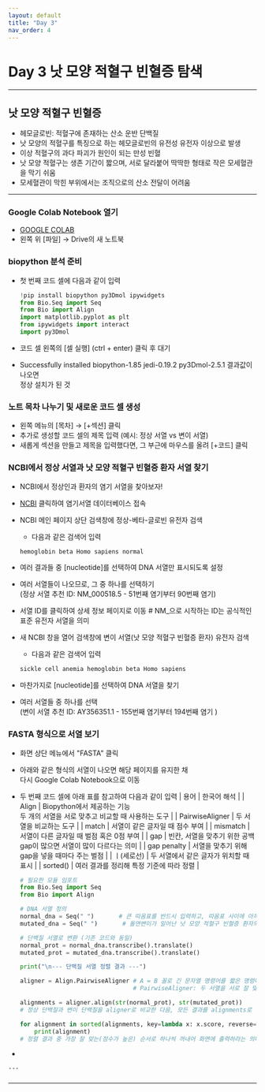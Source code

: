 ```yaml
---
layout: default
title: "Day 3"
nav_order: 4
---
```


# Day 3 낫 모양 적혈구 빈혈증 탐색

---
## 낫 모양 적혈구 빈혈증

  - 헤모글로빈: 적혈구에 존재하는 산소 운반 단백질
  - 낫 모양의 적혈구를 특징으로 하는 헤모글로빈의 유전성 유전자 이상으로 발생
  - 이상 적혈구의 과다 파괴가 원인이 되는 만성 빈혈
  - 낫 모양 적혈구는 생존 기간이 짧으며, 서로 달라붙어 딱딱한 형태로 작은 모세혈관을 막기 쉬움
  - 모세혈관이 막힌 부위에서는 조직으로의 산소 전달이 어려움

---
### Google Colab Notebook 열기
  - [GOOGLE COLAB](https://colab.research.google.com)
  - 왼쪽 위 [파일] → Drive의 새 노트북

### biopython 분석 준비
  - 첫 번째 코드 셀에 다음과 같이 입력

    ```python
    !pip install biopython py3Dmol ipywidgets
    from Bio.Seq import Seq
    from Bio import Align
    import matplotlib.pyplot as plt
    from ipywidgets import interact
    import py3Dmol
    ```

  - 코드 셀 왼쪽의 [셀 실행] (ctrl + enter) 클릭 후 대기
  - Successfully installed biopython-1.85 jedi-0.19.2 py3Dmol-2.5.1 결과값이 나오면<br>정상 설치가 된 것

### 노트 목차 나누기 및 새로운 코드 셀 생성

  - 왼쪽 메뉴의 [목차] → [+섹션] 클릭
  - 추가로 생성할 코드 셀의 제목 입력 (예시: 정상 서열 vs 변이 서열)
  - 새롭게 섹션을 만들고 제목을 입력했다면, 그 부근에 마우스를 올려 [+코드] 클릭

### NCBI에서 정상 서열과 낫 모양 적혈구 빈혈증 환자 서열 찾기
  - NCBI에서 정상인과 환자의 염기 서열을 찾아보자!
  - [NCBI](https://www.ncbi.nlm.nih.gov) 클릭하여 염기서열 데이터베이스 접속
  - NCBI 메인 페이지 상단 검색창에 정상-베타-글로빈 유전자 검색
    - 다음과 같은 검색어 입력

    ```css
    hemoglobin beta Homo sapiens normal
    ```

  - 여러 결과들 중 [nucleotide]를 선택하여 DNA 서열만 표시되도록 설정
  - 여러 서열들이 나오므로, 그 중 하나를 선택하기 <br>(정상 서열 추천 ID: NM_000518.5 - 51번째 염기부터 90번째 염기)
  - 서열 ID를 클릭하여 상세 정보 페이지로 이동 # NM_으로 시작하는 ID는 공식적인 표준 유전자 서열을 의미

  - 새 NCBI 창을 열어 검색창에 변이 서열(낫 모양 적혈구 빈혈증 환자) 유전자 검색
    - 다음과 같은 검색어 입력

    ```css
    sickle cell anemia hemoglobin beta Homo sapiens
    ```

  - 마찬가지로 [nucleotide]를 선택하여 DNA 서열을 찾기
  - 여러 서열들 중 하나를 선택<br>(변이 서열 추천 ID: AY356351.1 - 155번째 염기부터 194번째 염기 )
  
### FASTA 형식으로 서열 보기
  - 화면 상단 메뉴에서 "FASTA" 클릭
  - 아래와 같은 형식의 서열이 나오면 해당 페이지를 유지한 채 <br>다시 Google Colab Notebook으로 이동

  - 두 번째 코드 셀에 아래 표를 참고하여 다음과 같이 입력
| 용어 | 한국어 해석 |
| Align | Biopython에서 제공하는 기능<br>두 개의 서열을 서로 맞추고 비교할 때 사용하는 도구 |
| PairwiseAligner | 두 서열을 비교하는 도구 |
| match | 서열이 같은 글자일 때 점수 부여 |
| mismatch | 서열이 다른 글자일 때 벌점 혹은 0점 부여 |
| gap | 빈칸, 서열을 맞추기 위한 공백<br>gap이 많으면 서열이 많이 다르다는 의미 |
| gap penalty | 서열을 맞추기 위해 gap을 넣을 때마다 주는 벌점 |
| ㅣ(세로선) | 두 서열에서 같은 글자가 위치할 때 표시 |
| sorted() | 여러 결과를 정리해 특정 기준에 따라 정렬 |

    ```python
    # 필요한 모듈 임포트
    from Bio.Seq import Seq
    from Bio import Align 

    # DNA 서열 정의 
    normal_dna = Seq(" ")       # 큰 따옴표를 반드시 입력하고, 따옴표 사이에 아까 NCBI에서 찾은 서열을 입력
    mutated_dna = Seq(" ")       # 돌연변이가 일어난 낫 모양 적혈구 빈혈증 환자의 서열을 찾아서 입력

    # 단백질 서열로 변환 (기존 코드와 동일)
    normal_prot = normal_dna.transcribe().translate()
    mutated_prot = mutated_dna.transcribe().translate()

    print("\n--- 단백질 서열 정렬 결과 ---")

    aligner = Align.PairwiseAligner # A = B 꼴로 긴 문자열 명령어를 짧은 명령어로 '재정의'했다는 의미
                                    # PairwiseAligner: 두 서열을 서로 잘 맞추어 비교해주는 기능
    
    alignments = aligner.align(str(normal_prot), str(mutated_prot))
    # 정상 단백질과 변이 단백질을 aligner로 비교한 다음, 모든 결과를 alignments로 '재정의'했다는 의미

    for alignment in sorted(alignments, key=lambda x: x.score, reverse=True):
        print(alignment)
    # 정렬 결과 중 가장 잘 맞는(점수가 높은) 순서로 하나씩 꺼내어 화면에 출력하라는 의미
    ```

  - 

    ---

###
    
    
---
